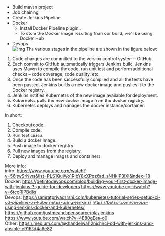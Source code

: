 - Build maven project
- Job chaining
- Create Jenkins Pipeline
- Docker
    - Install Docker Pipeline plugin .
    - To store the Docker image resulting from our build, we'll be using Docker Hub
- Devops    
![img](https://betsol.com/wp-content/uploads/2018/11/dfgsdf.png)
 The various stages in the pipeline are shown in the figure below:

1. Code changes are committed to the version control system – GitHub
1. Each commit to GitHub automatically triggers Jenkins build. Jenkins uses Maven to compile the code, run unit test and perform additional checks – code coverage, code quality, etc.
1. Once the code has been successfully compiled and all the tests have been passed. Jenkins builds a new docker image and pushes it to the Docker registry.
1. Jenkins notifies Kubernetes of the new image available for deployment.
1. Kubernetes pulls the new docker image from the docker registry.
1. Kubernetes deploys and manages the docker instance/container.

In short:
1. Checkout code.
1. Compile code.
1. Run test cases.
1. Build a docker image.
1. Push image to docker registry.
1. Pull new images from the registry.
1. Deploy and manage images and containers

More info:
<br>intro:
https://www.youtube.com/watch?v=56jtwSrNvrs&list=PLS1QulWo1RIbY8xXPqz6ad_sNHkIP3IXI&index=18
<br>Docker:
https://getintodevops.com/blog/building-your-first-docker-image-with-jenkins-2-guide-for-developers
https://www.youtube.com/watch?v=6tcoRIPBd8s
<br> Devops:
https://samratpriyadarshi.com/kubernetes-tutorial-series-setup-ci-cd-pipeline-on-kubernetes-using-jenkins/
https://betsol.com/devops-using-jenkins-docker-and-kubernetes/
https://github.com/justmeandopensource/playjenkins
https://www.youtube.com/watch?v=4E80gEen-o0
<br>Other:
https://medium.com/@khandelwal12nidhi/ci-cd-with-jenkins-and-ansible-e9163d4a6e82
